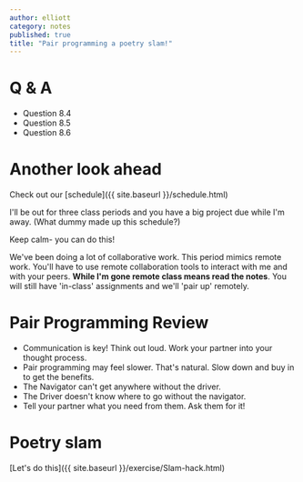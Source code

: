 ```yaml
---
author: elliott
category: notes
published: true
title: "Pair programming a poetry slam!"
---
```


# Q & A

* Question 8.4
* Question 8.5
* Question 8.6

# Another look ahead

Check out our [schedule]({{ site.baseurl }}/schedule.html)

I'll be out for three class periods and you have a big project due while I'm away. 
(What dummy made up this schedule?)

Keep calm- you can do this!  

We've been doing a lot of collaborative work.  This period mimics remote work.
You'll have to use remote collaboration tools to interact with me and with your peers.
**While I'm gone remote class means read the notes**.  You will still have 'in-class'
assignments and we'll 'pair up' remotely.

# Pair Programming Review

* Communication is key!  Think out loud.  Work your partner into your thought process.
* Pair programming may feel slower.  That's natural.  Slow down and buy in to get the benefits.
* The Navigator can't get anywhere without the driver.  
* The Driver doesn't know where to go without the navigator.
* Tell your partner what you need from them.  Ask them for it!

# Poetry slam

[Let's do this]({{ site.baseurl }}/exercise/Slam-hack.html)